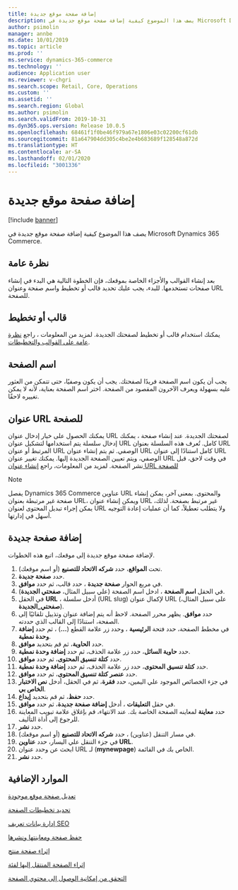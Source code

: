 ```yaml
---
title: إضافة صفحة موقع جديدة
description: يصف هذا الموضوع كيفية إضافة صفحة موقع جديدة في Microsoft Dynamics 365 Commerce.
author: psimolin
manager: annbe
ms.date: 10/01/2019
ms.topic: article
ms.prod: ''
ms.service: dynamics-365-commerce
ms.technology: ''
audience: Application user
ms.reviewer: v-chgri
ms.search.scope: Retail, Core, Operations
ms.custom: ''
ms.assetid: ''
ms.search.region: Global
ms.author: psimolin
ms.search.validFrom: 2019-10-31
ms.dyn365.ops.version: Release 10.0.5
ms.openlocfilehash: 68461f1f0be46f979a67e1806e03c02200cf61db
ms.sourcegitcommit: 81a647904dd305c4be2e4b683689f128548a872d
ms.translationtype: HT
ms.contentlocale: ar-SA
ms.lasthandoff: 02/01/2020
ms.locfileid: "3001336"
---
```

# <a name="add-a-new-site-page"></a>إضافة صفحة موقع جديدة


[!include [banner](includes/banner.md)]

يصف هذا الموضوع كيفية إضافة صفحة موقع جديدة في Microsoft Dynamics 365 Commerce.

## <a name="overview"></a>نظرة عامة

بعد إنشاء القوالب والأجزاء الخاصة بموقعك، فإن الخطوة التالية هي البدء في إنشاء صفحات تستخدمها. للبدء، يجب عليك تحديد قالب أو تخطيط واسم صفحة وعنوان URL للصفحة.

## <a name="template-or-layout"></a>قالب أو تخطيط

يمكنك استخدام قالب أو تخطيط لصفحتك الجديدة. لمزيد من المعلومات ، راجع [نظرة عامة على القوالب والتخطيطات](templates-layouts-overview.md).

## <a name="page-name"></a>اسم الصفحة

يجب أن يكون اسم الصفحة فريدًا لصفحتك. يجب أن يكون وصفيًا، حتى تتمكن من العثور عليه بسهولة ويعرف الآخرون المقصود من الصفحة. اختر اسم الصفحة بعناية، لأنه لا يمكن تغييره لاحقًا.

## <a name="page-url"></a>عنوان URL للصفحة

يمكنك الحصول على خيار إدخال عنوان URL لصفحتك الجديدة. عند إنشاء صفحة ، يمكنك إدخال سلسلة يتم استخدامها لتشكيل عنوان URL كامل. تُعرف هذه السلسلة بعنوان URL المرتبط أو عنوان URL الوصفي. ثم يتم إنشاء عنوان URL كامل استنادًا إلى عنوان URL الوصفي، ويتم تعيين الصفحة الجديدة إليها. يمكنك تغيير عنوان URL في وقت لاحق، قبل نشر الصفحة. لمزيد من المعلومات، راجع [إنشاء عنوان URL للصفحة](create-page-URL.md)

> [!NOTE]
> يفصل Dynamics 365 Commerce عناوين URL والمحتوى. بمعنى آخر، يمكن إنشاء صفحة غير مرتبطة بعنوان URL، ويمكن إنشاء عنوان URL غير مرتبط بصفحة. لذلك، يمكن إجراء تبديل المحتوى لعنوان URL ولا يتطلب تعطيلاً، كما أن عمليات إعادة التوجيه أسهل في إدارتها.

## <a name="add-a-new-page"></a>إضافة صفحة جديدة

لإضافة صفحة موقع جديدة إلى موقعك، اتبع هذه الخطوات.

1. تحت **المواقع**، حدد **شركه الاتحاد للتصنيع** (أو اسم موقعك).
1. حدد **صفحة جديدة**.
1. في مربع الحوار **صفحة جديدة** ، حدد قالب، ثم حدد **موافق**.
1. في الحقل **اسم الصفحة** ، ادخل اسم الصفحة (علي سبيل المثال، **صفحتي الجديدة**).
1. في الحقل **URL** ، أدخل سلسلة (URL slug) لإكمال عنوان URL (على سبيل المثال، **صفحتي_الجديدة**).
1. حدد **موافق**. يظهر محرر الصفحة. لاحظ أنه يتم إضافة عنوان وتذييل تلقائيًا إلى الصفحة، استنادًا إلى القالب الذي حددته.
1. في مخطط الصفحة، حدد فتحة **الرئيسية** ، وحدد زر علامة القطع (**...**) ، ثم حدد **إضافة وحدة نمطية**.
1. حدد **الحاوية**، ثم قم بتحديد **موافق**.
1. حدد **حاوية السائل**، حدد زر علامة الحذف، ثم حدد **‏‫إضافة وحدة نمطية**‬.
1. حدد **كتلة تنسيق المحتوى**، ثم حدد **موافق**.
1. حدد **كتلة تنسيق المحتوى**، حدد زر علامة الحذف، ثم حدد **‏‫إضافة وحدة نمطية**‬.
1. حدد **عنصر كتلة تنسيق المحتوى**، ثم حدد **موافق**.
1. في جزء الخصائص الموجود علي اليمين، حدد **فقرة**، ثم في الحقل، أدخل **نص الاختبار الخاص بي**.
1. حدد **حفظ**، ثم قم بتحديد **إيداع**.
1. في حقل **التعليقات** ، أدخل **إضافة صفحة جديدة**، ثم حدد **موافق**.
1. حدد **معاينة** لمعاينه الصفحة الخاصة بك. عند الانتهاء، قم بإغلاق علامة تبويب المعاينة للرجوع إلى أداة التأليف.
1. حدد **نشر**.
1. في مسار التنقل (عناوين) ، حدد **شركه الاتحاد للتصنيع** (أو اسم موقعك).
1. في جزء التنقل علي اليسار، حدد **عناوين URL**.
1. ابحث عن وحدد عنوان URL لـ (**mynewpage**) الخاص بك في القائمة.
1. حدد **نشر**.

## <a name="additional-resources"></a>الموارد الإضافية

[تعديل صفحة موقع موجودة](modify-existing-page.md)

[تحديد تخطيطات الصفحة](select-page-layouts.md)

[إدارة بيانات تعريف SEO](manage-seo-metadata.md)

[حفظ صفحة ومعاينتها ونشرها](save-preview-publish-page.md)

[إثراء صفحة منتج](enrich-product-page.md)

[إثراء الصفحة المنتقل إليها‬ لفئة](enrich-category-page.md)

[التحقق من إمكانية الوصول إلى محتوي الصفحة](verify-accessibility.md)
